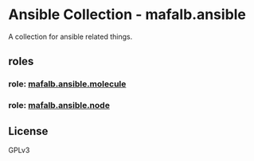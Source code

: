 # Ansible Collection - mafalb.ansible

A collection for ansible related things.

## roles

### role: [mafalb.ansible.molecule](roles/molecule/README.md)

### role: [mafalb.ansible.node](roles/node/README.md)

## License

GPLv3

